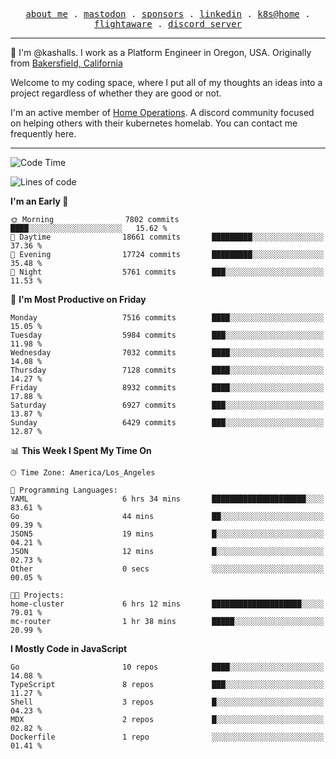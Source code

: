 <p align="center">
  <samp>
    <a href="https://jordanjones.org/">about me</a> .
    <a rel="me" href="https://mastodon.social/@kashall">mastodon</a> .
    <a href="https://github.com/sponsors/kashalls">sponsors</a> .
    <a href="https://linkedin.com/in/jordpjones">linkedin</a> .
    <a href="https://github.com/kashalls/home-cluster">k8s@home</a> .
    <a href="https://flightaware.com/adsb/stats/user/kashalls">flightaware</a> .
    <a href="https://discord.gg/V2WrCfqba9">discord server</a>
  </samp>
</p>

----------------------------------------------------------------

:wave: I'm @kashalls. I work as a Platform Engineer in Oregon, USA. Originally from [Bakersfield, California](https://maps.app.goo.gl/QQMtywTWghpXB6Tu6)

Welcome to my coding space, where I put all of my thoughts an ideas into a project regardless of whether they are good or not.

I'm an active member of [Home Operations](https://discord.gg/home-operations). A discord community focused on helping others with their kubernetes homelab. You can contact me frequently here.

----------------------------------------------------------------
<!--START_SECTION:waka-->
![Code Time](http://img.shields.io/badge/Code%20Time-2%2C384%20hrs%2011%20mins-blue)

![Lines of code](https://img.shields.io/badge/From%20Hello%20World%20I%27ve%20Written-10.4%20million%20lines%20of%20code-blue)

**I'm an Early 🐤** 

```text
🌞 Morning                7802 commits        ████░░░░░░░░░░░░░░░░░░░░░   15.62 % 
🌆 Daytime                18661 commits       █████████░░░░░░░░░░░░░░░░   37.36 % 
🌃 Evening                17724 commits       █████████░░░░░░░░░░░░░░░░   35.48 % 
🌙 Night                  5761 commits        ███░░░░░░░░░░░░░░░░░░░░░░   11.53 % 
```
📅 **I'm Most Productive on Friday** 

```text
Monday                   7516 commits        ████░░░░░░░░░░░░░░░░░░░░░   15.05 % 
Tuesday                  5984 commits        ███░░░░░░░░░░░░░░░░░░░░░░   11.98 % 
Wednesday                7032 commits        ████░░░░░░░░░░░░░░░░░░░░░   14.08 % 
Thursday                 7128 commits        ████░░░░░░░░░░░░░░░░░░░░░   14.27 % 
Friday                   8932 commits        ████░░░░░░░░░░░░░░░░░░░░░   17.88 % 
Saturday                 6927 commits        ███░░░░░░░░░░░░░░░░░░░░░░   13.87 % 
Sunday                   6429 commits        ███░░░░░░░░░░░░░░░░░░░░░░   12.87 % 
```


📊 **This Week I Spent My Time On** 

```text
🕑︎ Time Zone: America/Los_Angeles

💬 Programming Languages: 
YAML                     6 hrs 34 mins       █████████████████████░░░░   83.61 % 
Go                       44 mins             ██░░░░░░░░░░░░░░░░░░░░░░░   09.39 % 
JSON5                    19 mins             █░░░░░░░░░░░░░░░░░░░░░░░░   04.21 % 
JSON                     12 mins             █░░░░░░░░░░░░░░░░░░░░░░░░   02.73 % 
Other                    0 secs              ░░░░░░░░░░░░░░░░░░░░░░░░░   00.05 % 

🐱‍💻 Projects: 
home-cluster             6 hrs 12 mins       ████████████████████░░░░░   79.01 % 
mc-router                1 hr 38 mins        █████░░░░░░░░░░░░░░░░░░░░   20.99 % 
```

**I Mostly Code in JavaScript** 

```text
Go                       10 repos            ████░░░░░░░░░░░░░░░░░░░░░   14.08 % 
TypeScript               8 repos             ███░░░░░░░░░░░░░░░░░░░░░░   11.27 % 
Shell                    3 repos             █░░░░░░░░░░░░░░░░░░░░░░░░   04.23 % 
MDX                      2 repos             █░░░░░░░░░░░░░░░░░░░░░░░░   02.82 % 
Dockerfile               1 repo              ░░░░░░░░░░░░░░░░░░░░░░░░░   01.41 % 
```




<!--END_SECTION:waka-->
